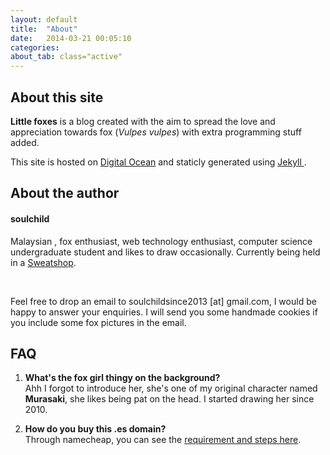 ```yaml
---
layout: default
title:  "About"
date:   2014-03-21 00:05:10
categories: 
about_tab: class="active"
---
```


## About this site

**Little foxes** is a blog created with the aim to spread the love and appreciation towards fox (_Vulpes vulpes_) with extra programming stuff added.  

This site is hosted on <a href="https://www.digitalocean.com/?refcode=f7f1b47b1fff">Digital Ocean</a> and staticly generated using  <a href="http://jekyllrb.com/">Jekyll </a>.

## About the author

#### soulchild

Malaysian , fox enthusiast, web technology enthusiast, computer science undergraduate student and likes to draw occasionally. Currently being held in a [Sweatshop](http://sweatshop.in).

<a href="http://github.com/cupnoodle"><i class="fa fa-github fa-3x"></i></a> &nbsp;&nbsp;&nbsp; <a href="http://twitter.com/soulchild___"><i class="fa fa-twitter fa-3x"></i></a>


Feel free to drop an email to soulchildsince2013 [at] gmail.com, I would be happy to answer your enquiries. I will send you some handmade cookies if you include some fox pictures in the email.


## FAQ

1. **What's the fox girl thingy on the background?**  
Ahh I forgot to introduce her, she's one of my original character named **Murasaki**, she likes being pat on the head. I started drawing her since 2010.

2. **How do you buy this .es domain?**  
Through namecheap, you can see the [requirement and steps here](https://www.namecheap.com/support/knowledgebase/article.aspx/9246/36/are-there-any-specific-requirements-for-registering-a-es-domain).